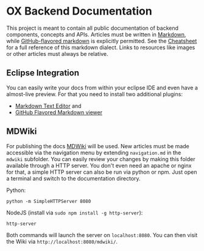 OX Backend Documentation
========================

This project is meant to contain all public documentation of backend components, concepts and APIs. Articles must be written in [Markdown](http://daringfireball.net/projects/markdown/), while [GitHub-flavored markdown](https://help.github.com/articles/github-flavored-markdown/) is explicitly permitted. See the [Cheatsheet](https://github.com/adam-p/markdown-here/wiki/Markdown-Cheatsheet) for a full reference of this markdown dialect. Links to resources like images or other articles must always be relative.


Eclipse Integration
-------------------

You can easily write your docs from within your eclipse IDE and even have a almost-live preview. For that you need to install two additional plugins:

  * [Markdown Text Editor](https://marketplace.eclipse.org/content/markdown-text-editor) and
  * [GitHub Flavored Markdown viewer](https://marketplace.eclipse.org/content/github-flavored-markdown-viewer-plugin-eclipse)


MDWiki
------

For publishing the docs [MDWiki](http://www.mdwiki.info/) will be used. New articles must be made accessible via the navigation menu by extending `navigation.md` in the `mdwiki` subfolder. You can easily review your changes by making this folder available through a HTTP server. You don't even need an apache or nginx for that, a simple HTTP server can also be run via python or npm. Just open a terminal and switch to the documentation directory.

Python:

    python -m SimpleHTTPServer 8080

NodeJS (install via `sudo npm install -g http-server`):

    http-server

Both commands will launch the server on `localhost:8080`. You can then visit the Wiki via `http://localhost:8080/mdwiki/`.
